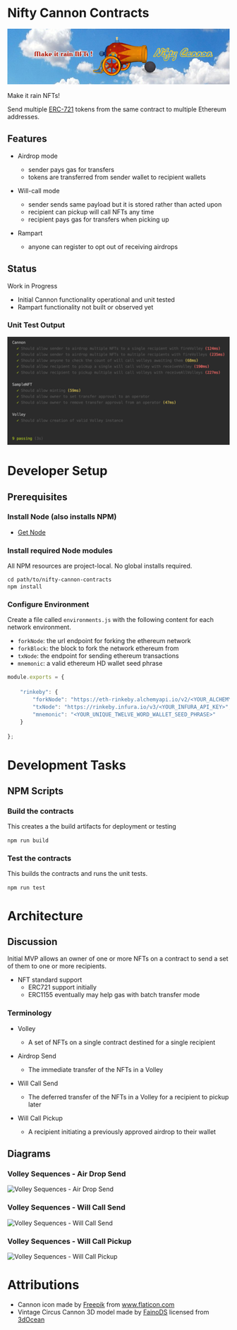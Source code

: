# Nifty Cannon Contracts
![Make it rain NFTs!](images/banner-800x200.png)

Make it rain NFTs!

Send multiple [ERC-721](http://erc721.org/) tokens from the same contract to multiple Ethereum addresses. 

## Features
* Airdrop mode 
  - sender pays gas for transfers
  - tokens are transferred from sender wallet to recipient wallets
  
* Will-call mode
  - sender sends same payload but it is stored rather than acted upon
  - recipient can pickup will call NFTs any time
  - recipient pays gas for transfers when picking up

* Rampart
  - anyone can register to opt out of receiving airdrops

## Status
Work in Progress
* Initial Cannon functionality operational and unit tested
* Rampart functionality not built or observed yet
### Unit Test Output
![Unit Test Output](images/Unit_Test_Output.png)

# Developer Setup
## Prerequisites
### Install Node (also installs NPM)
 * [Get Node](https://nodejs.org/en/download/)

### Install required Node modules
All NPM resources are project-local. No global installs required. 

```
cd path/to/nifty-cannon-contracts
npm install
```

### Configure Environment
Create a file called `environments.js` with the following content for each network environment.
* `forkNode`: the url endpoint for forking the ethereum network
* `forkBlock`: the block to fork the network ethereum from
* `txNode`: the endpoint for sending ethereum transactions
* `mnemonic`: a valid ethereum HD wallet seed phrase

```javascript
module.exports = {

    "rinkeby": {
        "forkNode": "https://eth-rinkeby.alchemyapi.io/v2/<YOUR_ALCHEMY_API_KEY>",
        "txNode": "https://rinkeby.infura.io/v3/<YOUR_INFURA_API_KEY>",
        "mnemonic": "<YOUR_UNIQUE_TWELVE_WORD_WALLET_SEED_PHRASE>"
    }

};
```

# Development Tasks
## NPM Scripts
### Build the contracts
This creates a the build artifacts for deployment or testing

```npm run build```

### Test the contracts
This builds the contracts and runs the unit tests.

```npm run test```

# Architecture
## Discussion
Initial MVP allows an owner of one or more NFTs on a contract to send a set of them to one or more recipients.

* NFT standard support
  - ERC721 support initially
  - ERC1155 eventually may help gas with batch transfer mode

### Terminology
* Volley
  - A set of NFTs on a single contract destined for a single recipient
    
* Airdrop Send
  - The immediate transfer of the NFTs in a Volley
  
* Will Call Send
  - The deferred transfer of the NFTs in a Volley for a recipient to pickup later
  
* Will Call Pickup
  - A recipient initiating a previously approved airdrop to their wallet

## Diagrams
### Volley Sequences - Air Drop Send
![Volley Sequences - Air Drop Send](images/Volley_Sequences-Air_Drop_Send.png)

### Volley Sequences - Will Call Send
![Volley Sequences - Will Call Send](images/Volley_Sequences-Will_Call_Send.png)

### Volley Sequences - Will Call Pickup
![Volley Sequences - Will Call Pickup](images/Volley_Sequences-Will_Call_Pickup.png)

# Attributions
* Cannon icon made by <a href="https://www.flaticon.com/authors/freepik" title="Freepik">Freepik</a> from <a href="https://www.flaticon.com/" title="Flaticon">www.flaticon.com</a></div>
* Vintage Circus Cannon 3D model made by <a href="https://3docean.net/user/fainods">FainoDS</a> licensed from  <a href="https://3docean.net/">3dOcean</a>